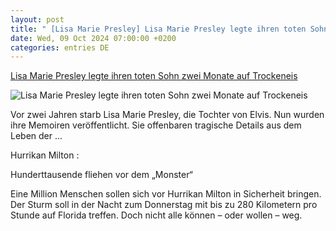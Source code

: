 ```yaml
---
layout: post
title: " [Lisa Marie Presley] Lisa Marie Presley legte ihren toten Sohn zwei Monate auf Trockeneis"
date: Wed, 09 Oct 2024 07:00:00 +0200
categories: entries DE
---
```

[Lisa Marie Presley legte ihren toten Sohn zwei Monate auf Trockeneis](https://www.faz.net/aktuell/gesellschaft/menschen/lisa-marie-presley-legte-ihren-toten-sohn-zwei-monate-auf-trockeneis-110035766.html)

![Lisa Marie Presley legte ihren toten Sohn zwei Monate auf Trockeneis](https://media0.faz.net/ppmedia/aktuell/feuilleton/1326720789/1.10035784/facebook_teaser/lisa-marie-presley-2012.jpg)

Vor zwei Jahren starb Lisa Marie Presley, die Tochter von Elvis. Nun wurden ihre Memoiren veröffentlicht. Sie offenbaren tragische Details aus dem Leben der ...

Hurrikan Milton :

Hunderttausende fliehen vor dem „Monster“

Eine Million Menschen sollen sich vor Hurrikan Milton in Sicherheit bringen. Der Sturm soll in der Nacht zum Donnerstag mit bis zu 280 Kilometern pro Stunde auf Florida treffen. Doch nicht alle können – oder wollen – weg.

